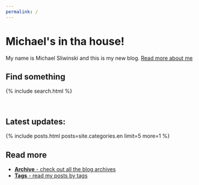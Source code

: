 ```yaml
---
permalink: /
---
```


# Michael's in tha house!

My name is Michael Sliwinski and this is my new blog. [Read more about me](/about/)

## Find something

{% include search.html %}

<br>

## Latest updates:

{% include posts.html posts=site.categories.en limit=5 more=1 %}

## Read more

* [**Archive** - check out all the blog archives](/archive/)
* [**Tags** - read my posts by tags](/tag/)
